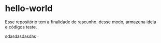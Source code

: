# hello-world
Esse repositório tem a finalidade de rascunho. desse modo, armazena ideia e códigos teste.


sdasdasdasdas
